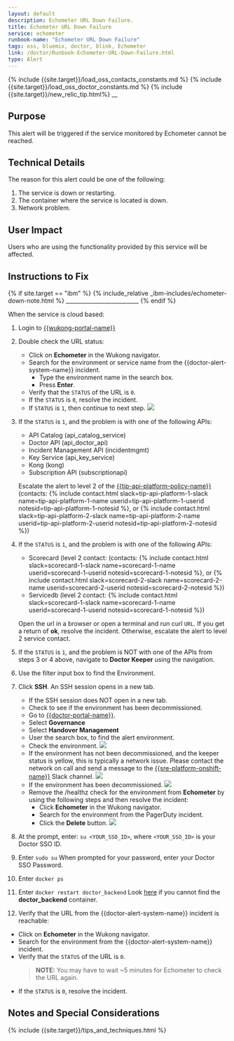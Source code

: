 ```yaml
---
layout: default
description: Echometer URL Down Failure.
title: Echometer URL Down Failure
service: echometer
runbook-name: "Echometer URL Down Failure"
tags: oss, bluemix, doctor, blink, Echometer
link: /doctor/Runbook-Echometer-URL-Down-Failure.html
type: Alert
---
```


{% include {{site.target}}/load_oss_contacts_constants.md %}
{% include {{site.target}}/load_oss_doctor_constants.md %}
{% include {{site.target}}/new_relic_tip.html%}
__

## Purpose

This alert will be triggered if the service monitored by Echometer cannot be reached.

## Technical Details

The reason for this alert could be one of the following:
  1. The service is down or restarting.
  2. The container where the service is located is down.
  3. Network problem.

## User Impact

Users who are using the functionality provided by this service will be affected.

## Instructions to Fix

{% if site.target == "ibm" %}
{% include_relative _ibm-includes/echometer-down-note.html %} __________________________
{% endif %}

When the service is cloud based:

1. Login to [{{wukong-portal-name}}]({{wukong-portal-link}})

2. Double check the URL status:

   - Click on **Echometer** in the Wukong navigator.
   - Search for the environment or service name from the {{doctor-alert-system-name}} incident.
     - Type the environment name in the search box.
     - Press **Enter**.
   - Verify that the `STATUS` of the URL is `0`.
   - If the `STATUS` is `0`, resolve the incident.
   - If `STATUS` is `1`, then continue to next step.
   ![]({{site.baseurl}}/docs/runbooks/doctor/images/wukong/echometer/check_status.png)

3. If the `STATUS` is `1`, and the problem is with one of the following APIs:
   - API Catalog (api_catalog_service)
   - Doctor API (api_doctor_api)
   - Incident Management API (incidentmgmt)
   - Key Service (api_key_service)
   - Kong (kong)
   - Subscription API (subscriptionapi)

    Escalate the alert to level 2 of the [{{tip-api-platform-policy-name}}]({{tip-api-platform-policy-link}}) (contacts: {% include contact.html slack=tip-api-platform-1-slack name=tip-api-platform-1-name userid=tip-api-platform-1-userid notesid=tip-api-platform-1-notesid %}, or {% include contact.html slack=tip-api-platform-2-slack name=tip-api-platform-2-name userid=tip-api-platform-2-userid notesid=tip-api-platform-2-notesid %})

4. If the `STATUS` is `1`, and the problem is with one of the following APIs:
    - Scorecard (level 2 contact: (contacts: {% include contact.html slack=scorecard-1-slack name=scorecard-1-name userid=scorecard-1-userid notesid=scorecard-1-notesid %}, or {% include contact.html slack=scorecard-2-slack name=scorecard-2-name userid=scorecard-2-userid notesid=scorecard-2-notesid %})
    - Servicedb (level 2 contact: {% include contact.html slack=scorecard-1-slack name=scorecard-1-name userid=scorecard-1-userid notesid=scorecard-1-notesid %})

    Open the url in a browser or open a terminal and run curl `URL`. If you get a return of **ok**, resolve the incident. Otherwise, escalate the alert to level 2 service contact.

5. If the `STATUS` is `1`, and the problem is NOT with one of the APIs from steps 3 or 4 above, navigate to **Doctor Keeper** using the navigation.

6. Use the filter input box to find the Environment.

7. Click **SSH**. An SSH session opens in a new tab.
   - If the SSH session does NOT open in a new tab.
   - Check to see if the environment has been decommissioned.
    * Go to [{{doctor-portal-name}}]({{doctor-portal-link}}).
    * Select **Governance**
    * Select **Handover Management**
    * User the search box, to find the alert environment.
    * Check the environment.
    ![]({{site.baseurl}}/docs/runbooks/doctor/images/doctor/handover/hand_over_to_customer.png)
   - If the environment has not been decommissioned, and the keeper status is yellow, this is typically a network issue. Please contact the network on call and send a message to the [{{sre-platform-onshift-name}}]({{sre-platform-onshift-link}}) Slack channel.
    ![]({{site.baseurl}}/docs/runbooks/doctor/images/wukong/keeper/inactive_env.png)
   - If the environment has been decommissioned.
     ![]({{site.baseurl}}/docs/runbooks/doctor/images/doctor/handover/decommissioned_env.png)
   - Remove the /healthz check for the environment from **Echometer** by using the following steps and then resolve the incident:
       - Click **Echometer** in the Wukong navigator.
       - Search for the environment from the PagerDuty incident.
       - Click the **Delete** button.
       ![]({{site.baseurl}}/docs/runbooks/doctor/images/wukong/echometer/healthz.png)


8. At the prompt, enter: `su <YOUR_SSO_ID>`, where `<YOUR_SSO_ID>` is your Doctor SSO ID.

9. Enter `sudo su` When prompted for your password, enter your Doctor SSO Password.

10. Enter `docker ps`

11. Enter `docker restart doctor_backend`
    Look [here]({{site.baseurl}}/docs/runbooks/doctor/Doctor_backend_container.html)
    if you cannot find the **doctor_backend** container.

12. Verify that the URL from the {{doctor-alert-system-name}} incident is reachable:
   - Click on **Echometer** in the Wukong navigator.
   - Search for the environment from the {{doctor-alert-system-name}} incident.
   - Verify that the `STATUS` of the URL is `0`.
     >**NOTE:** You may have to wait ~5 minutes for Echometer to check the URL again.
   - If the `STATUS` is `0`, resolve the incident.


## Notes and Special Considerations

{% include {{site.target}}/tips_and_techniques.html %}
